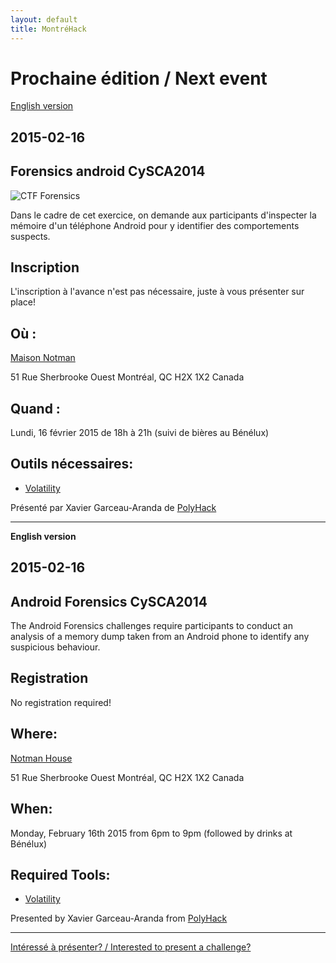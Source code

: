 ```yaml
---
layout: default
title: MontréHack
---
```


# Prochaine édition / Next event

[English version](#english)

## 2015-02-16
## Forensics android CySCA2014

![CTF Forensics](https://i.imgflip.com/h3p2x.jpg)

Dans le cadre de cet exercice, on demande aux participants d'inspecter la 
mémoire d'un téléphone Android pour y identifier des comportements suspects.

## Inscription

L'inscription à l'avance n'est pas nécessaire, juste à vous présenter sur place!

## Où :

[Maison Notman](http://notman.org/)

51 Rue Sherbrooke Ouest
Montréal, QC H2X 1X2
Canada

## Quand :

Lundi, 16 février 2015 de 18h à 21h (suivi de bières au Bénélux)

## Outils nécessaires:

* [Volatility](https://code.google.com/p/volatility/)

Présenté par Xavier Garceau-Aranda de [PolyHack](http://polyhack.org/)

<hr/>

<a id="english"></a>
**English version**

## 2015-02-16
## Android Forensics CySCA2014

The Android Forensics challenges require participants to conduct an analysis of a 
memory dump taken from an Android phone to identify any suspicious behaviour.

## Registration

No registration required!

## Where:

[Notman House](http://notman.org/)

51 Rue Sherbrooke Ouest
Montréal, QC H2X 1X2
Canada

## When:

Monday, February 16th 2015 from 6pm to 9pm (followed by drinks at Bénélux)

## Required Tools:

* [Volatility](https://code.google.com/p/volatility/)

Presented by Xavier Garceau-Aranda from [PolyHack](http://polyhack.org/)

<hr/>

[Intéressé à présenter? / Interested to present a challenge?](https://github.com/montrehack/montrehack.github.com/wiki/Present-at-Montrehack)